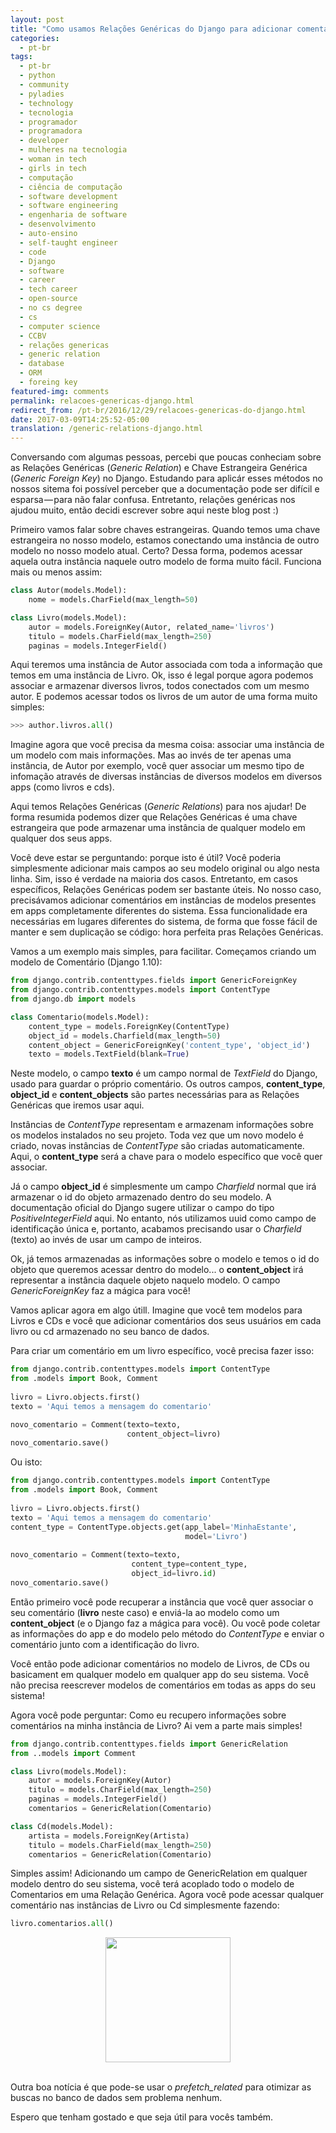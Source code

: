 ```yaml
---
layout: post
title: "Como usamos Relações Genéricas do Django para adicionar comentários em instâncias de diferentes modelos"
categories:
  - pt-br
tags:
  - pt-br
  - python
  - community 
  - pyladies
  - technology
  - tecnologia
  - programador
  - programadora
  - developer
  - mulheres na tecnologia
  - woman in tech
  - girls in tech
  - computação
  - ciência de computação
  - software development
  - software engineering
  - engenharia de software
  - desenvolvimento
  - auto-ensino
  - self-taught engineer
  - code
  - Django
  - software
  - career
  - tech career
  - open-source
  - no cs degree
  - cs
  - computer science
  - CCBV
  - relações genericas
  - generic relation
  - database
  - ORM
  - foreing key
featured-img: comments
permalink: relacoes-genericas-django.html
redirect_from: /pt-br/2016/12/29/relacoes-genericas-do-django.html
date: 2017-03-09T14:25:52-05:00
translation: /generic-relations-django.html
---
```



Conversando com algumas pessoas, percebi que poucas conheciam sobre as Relações Genéricas (*Generic Relation*) e Chave Estrangeira Genérica (*Generic Foreign Key*) no Django. Estudando para aplicár esses métodos no nossos sitema foi possível perceber que a documentação pode ser difícil e esparsa — para não falar confusa. Entretanto, relações genéricas nos ajudou muito, então decidi escrever sobre aqui neste blog post :)

Primeiro vamos falar sobre chaves estrangeiras. Quando temos uma chave estrangeira no nosso modelo, estamos conectando uma instância de outro modelo no nosso modelo atual. Certo? Dessa forma, podemos acessar aquela outra instância naquele outro modelo de forma muito fácil. Funciona mais ou menos assim:

```python
class Autor(models.Model):
    nome = models.CharField(max_length=50)

class Livro(models.Model):
    autor = models.ForeignKey(Autor, related_name='livros')
    titulo = models.CharField(max_length=250)
    paginas = models.IntegerField()
```

Aqui teremos uma instância de Autor associada com toda a informação que temos em uma instância de Livro. Ok, isso é legal porque agora podemos associar e armazenar diversos livros, 
todos conectados com um mesmo autor. E podemos acessar todos os livros de um autor de uma forma muito simples:

```python
>>> author.livros.all()
```

Imagine agora que você precisa da mesma coisa: associar uma instância de um modelo com mais informações. Mas ao invés de ter apenas uma instância, de Autor por exemplo, você quer associar um mesmo tipo de infomação através de diversas instâncias de diversos modelos em diversos apps (como livros e cds).

Aqui temos Relações Genéricas (*Generic Relations*) para nos ajudar! De forma resumida podemos dizer que Relações Genéricas é uma chave estrangeira que pode armazenar uma instância de qualquer modelo em qualquer dos seus apps.

Você deve estar se perguntando: porque isto é útil? Você poderia simplesmente adicionar mais campos ao seu modelo original ou algo nesta linha. Sim, isso é verdade na maioria dos casos. Entretanto, em casos específicos, Relações Genéricas podem ser bastante úteis. No nosso caso, precisávamos adicionar comentários em instâncias de modelos presentes em apps completamente diferentes do sistema. Essa funcionalidade era necessárias em lugares diferentes do sistema, de forma que fosse fácil de manter e sem duplicação se código: hora perfeita pras Relações Genéricas.

Vamos a um exemplo mais simples, para facilitar. Começamos criando um modelo de Comentário (Django 1.10):

```python
from django.contrib.contenttypes.fields import GenericForeignKey
from django.contrib.contenttypes.models import ContentType
from django.db import models

class Comentario(models.Model):
    content_type = models.ForeignKey(ContentType)
    object_id = models.Charfield(max_length=50)
    content_object = GenericForeignKey('content_type', 'object_id')
    texto = models.TextField(blank=True)
```

Neste modelo, o campo **texto** é um campo normal de *TextField* do Django, usado para guardar o próprio comentário. Os outros campos, **content_type**, **object_id** e **content_objects** 
são partes necessárias para as Relações Genéricas que iremos usar aqui.

Instâncias de *ContentType* representam e armazenam informações sobre os modelos instalados no seu projeto. 
Toda vez que um novo modelo é criado, novas instâncias de *ContentType* são criadas automaticamente. Aqui, o **content_type** será a chave para o modelo específico que você quer associar.

Já o campo **object_id** é simplesmente um campo *Charfield* normal que irá armazenar o id do objeto armazenado dentro do seu modelo. 
A documentação oficial do Django sugere utilizar o campo do tipo *PositiveIntegerField* aqui. No entanto, nós utilizamos uuid como campo de identificação única e, portanto, acabamos precisando usar o 
*Charfield* (texto) ao invés de usar um campo de inteiros.

Ok, já temos armazenadas as informações sobre o modelo e temos o id do objeto que queremos acessar dentro do modelo... o **content_object** irá representar a instância daquele objeto naquelo modelo. 
O campo *GenericForeignKey* faz a mágica para você!

Vamos aplicar agora em algo útill. Imagine que você tem modelos para Livros e CDs e você que adicionar comentários dos seus usuários em cada livro ou cd armazenado no seu banco de dados.

Para criar um comentário em um livro específico, você precisa fazer isso:

```python
from django.contrib.contenttypes.models import ContentType
from .models import Book, Comment
 
livro = Livro.objects.first()
texto = 'Aqui temos a mensagem do comentario'

novo_comentario = Comment(texto=texto,
                          content_object=livro)
novo_comentario.save()
```

Ou isto:

```python
from django.contrib.contenttypes.models import ContentType
from .models import Book, Comment
 
livro = Livro.objects.first()
texto = 'Aqui temos a mensagem do comentario'
content_type = ContentType.objects.get(app_label='MinhaEstante',     
                                       model='Livro')
  
novo_comentario = Comment(texto=texto,
                           content_type=content_type,
                           object_id=livro.id)
novo_comentario.save()
```

Então primeiro você pode recuperar a instância que você quer associar o seu comentário (**livro** neste caso) e enviá-la ao modelo como um **content_object** (e o Django faz a mágica para você). Ou você pode coletar as informações do app e do modelo pelo método do *ContentType* e enviar o comentário junto com a identificação do livro.

Você então pode adicionar comentários no modelo de Livros, de CDs ou basicament em qualquer modelo em qualquer app do seu sistema. Você não precisa reescrever modelos de comentários em todas as apps do seu sistema!

Agora você pode perguntar: Como eu recupero informações sobre comentários na minha instância de Livro? Ai vem a parte mais simples!


```python
from django.contrib.contenttypes.fields import GenericRelation
from ..models import Comment

class Livro(models.Model):
    autor = models.ForeignKey(Autor)
    titulo = models.CharField(max_length=250)
    paginas = models.IntegerField()
    comentarios = GenericRelation(Comentario)

class Cd(models.Model):
    artista = models.ForeignKey(Artista)
    titulo = models.CharField(max_length=250)
    comentarios = GenericRelation(Comentario)
```

Simples assim! Adicionando um campo de GenericRelation em qualquer modelo dentro do seu sistema, você terá acoplado todo o modelo de Comentarios em uma Relação Genérica. Agora você pode acessar qualquer comentário nas instâncias de Livro ou Cd simplesmente fazendo:


```python
livro.comentarios.all()
```

<center>
  <img src="https://cdn-images-1.medium.com/max/800/1*mPUc2fU1VPbW6gjbw1DjeQ.gif" style="height:200px;"/>
</center>
<br/>

Outra boa notícia é que pode-se usar o *prefetch_related* para otimizar as buscas no banco de dados sem problema nenhum.

Espero que tenham gostado e que seja útil para vocês também.
